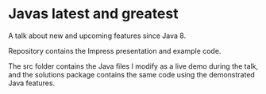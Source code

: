 # Javas latest and greatest

A talk about new and upcoming features since Java 8.

Repository contains the Impress presentation and example code.

The src folder contains the Java files I modify as a live demo during
the talk, and the solutions package contains the same code using the 
demonstrated Java features.

